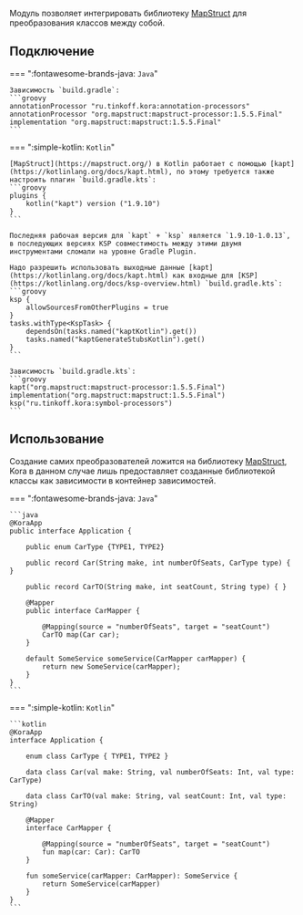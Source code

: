 Модуль позволяет интегрировать библиотеку [MapStruct](https://mapstruct.org/) для преобразования классов между собой.

## Подключение

=== ":fontawesome-brands-java: `Java`"

    Зависимость `build.gradle`:
    ```groovy
    annotationProcessor "ru.tinkoff.kora:annotation-processors"
    annotationProcessor "org.mapstruct:mapstruct-processor:1.5.5.Final"
    implementation "org.mapstruct:mapstruct:1.5.5.Final"
    ```
    
=== ":simple-kotlin: `Kotlin`"

    [MapStruct](https://mapstruct.org/) в Kotlin работает с помощью [kapt](https://kotlinlang.org/docs/kapt.html), по этому требуется также настроить плагин `build.gradle.kts`:
    ```groovy
    plugins {
        kotlin("kapt") version ("1.9.10")
    }
    ```

    Последняя рабочая версия для `kapt` + `ksp` является `1.9.10-1.0.13`, в последующих версиях KSP совместимость между этими двумя инструментами сломали на уровне Gradle Plugin.

    Надо разрешить использовать выходные данные [kapt](https://kotlinlang.org/docs/kapt.html) как входные для [KSP](https://kotlinlang.org/docs/ksp-overview.html) `build.gradle.kts`:
    ```groovy
    ksp {
        allowSourcesFromOtherPlugins = true
    }
    tasks.withType<KspTask> {
        dependsOn(tasks.named("kaptKotlin").get())
        tasks.named("kaptGenerateStubsKotlin").get()
    }
    ```

    Зависимость `build.gradle.kts`:
    ```groovy
    kapt("org.mapstruct:mapstruct-processor:1.5.5.Final")
    implementation("org.mapstruct:mapstruct:1.5.5.Final")
    ksp("ru.tinkoff.kora:symbol-processors")
    ```

## Использование

Создание самих преобразователей ложится на библиотеку [MapStruct](https://mapstruct.org/),
Kora в данном случае лишь предоставляет созданные библиотекой классы как зависимости в контейнер зависимостей.

=== ":fontawesome-brands-java: `Java`"

    ```java
    @KoraApp
    public interface Application {

        public enum CarType {TYPE1, TYPE2}

        public record Car(String make, int numberOfSeats, CarType type) { }

        public record CarTO(String make, int seatCount, String type) { }

        @Mapper
        public interface CarMapper {

            @Mapping(source = "numberOfSeats", target = "seatCount")
            CarTO map(Car car);
        }
        
        default SomeService someService(CarMapper carMapper) {
            return new SomeService(carMapper);
        }
    }
    ```

=== ":simple-kotlin: `Kotlin`"

    ```kotlin
    @KoraApp
    interface Application {

        enum class CarType { TYPE1, TYPE2 }

        data class Car(val make: String, val numberOfSeats: Int, val type: CarType)

        data class CarTO(val make: String, val seatCount: Int, val type: String)

        @Mapper
        interface CarMapper {

            @Mapping(source = "numberOfSeats", target = "seatCount")
            fun map(car: Car): CarTO
        }

        fun someService(carMapper: CarMapper): SomeService {
            return SomeService(carMapper)
        }
    }
    ```
